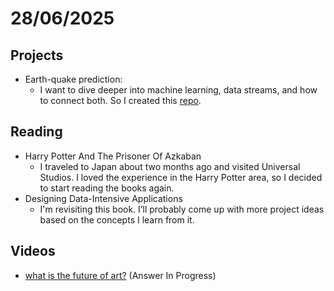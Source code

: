 # 28/06/2025

## Projects
- Earth-quake prediction:
  - I want to dive deeper into machine learning, data streams, and how to connect both. So I created this [repo](https://github.com/joaovitorteixeira/earthquake-python).

## Reading
- Harry Potter And The Prisoner Of Azkaban
  - I traveled to Japan about two months ago and visited Universal Studios. I loved the experience in the Harry Potter area, so I decided to start reading the books again.
- Designing Data-Intensive Applications
  - I'm revisiting this book. I’ll probably come up with more project ideas based on the concepts I learn from it.

## Videos
- [what is the future of art?](https://www.youtube.com/watch?v=v5YlreKsUGY) (Answer In Progress)
